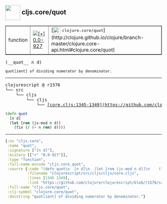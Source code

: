 ## <img width="48px" valign="middle" src="http://i.imgur.com/Hi20huC.png"> cljs.core/quot

 <table border="1">
<tr>
<td>function</td>
<td><a href="https://github.com/cljsinfo/api-refs/tree/0.0-927"><img valign="middle" alt="[+] 0.0-927" src="https://img.shields.io/badge/+-0.0--927-lightgrey.svg"></a> </td>
<td>
[<img height="24px" valign="middle" src="http://i.imgur.com/1GjPKvB.png"> <samp>clojure.core/quot</samp>](http://clojure.github.io/clojure/branch-master/clojure.core-api.html#clojure.core/quot)
</td>
</tr>
</table>

 <samp>
(__quot__ n d)<br>
</samp>

```
quot[ient] of dividing numerator by denominator.
```

---

 <pre>
clojurescript @ r1576
└── src
    └── cljs
        └── cljs
            └── <ins>[core.cljs:1345-1349](https://github.com/clojure/clojurescript/blob/r1576/src/cljs/cljs/core.cljs#L1345-L1349)</ins>
</pre>

```clj
(defn quot
  [n d]
  (let [rem (js-mod n d)]
    (fix (/ (- n rem) d))))
```


---

```clj
{:ns "cljs.core",
 :name "quot",
 :signature ["[n d]"],
 :history [["+" "0.0-927"]],
 :type "function",
 :full-name-encode "cljs.core_quot",
 :source {:code "(defn quot\n  [n d]\n  (let [rem (js-mod n d)]\n    (fix (/ (- n rem) d))))",
          :filename "clojurescript/src/cljs/cljs/core.cljs",
          :lines [1345 1349],
          :link "https://github.com/clojure/clojurescript/blob/r1576/src/cljs/cljs/core.cljs#L1345-L1349"},
 :full-name "cljs.core/quot",
 :clj-symbol "clojure.core/quot",
 :docstring "quot[ient] of dividing numerator by denominator."}

```
